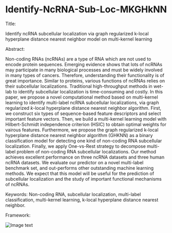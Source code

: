 # Identify-NcRNA-Sub-Loc-MKGHkNN

Title:

Identify ncRNA subcellular localization via graph regularized k-local hyperplane distance nearest neighbor model on multi-kernel learning

Abstract:

Non-coding RNAs (ncRNAs) are a type of RNA which are not used to encode protein sequences. Emerging evidence shows that lots of ncRNAs may participate in many biological processes and must be widely involved in many types of cancers. Therefore, understanding their functionality is of great importance. Similar to proteins, various functions of ncRNAs relies on their subcellular localizations. Traditional high-throughput methods in wet-lab to identify subcellular localization is time-consuming and costly. In this paper, we propose a novel computational method based on multi-kernel learning to identify multi-label ncRNA subcellular localizations, via graph regularized $k$-local hyperplane distance nearest neighbor algorithm. First, we construct six types of sequence-based feature descriptors and select important feature vectors. Then, we build a multi-kernel learning model with Hilbert-Schmidt independence criterion (HSIC) to obtain optimal weights for vairous features. Furthermore, we propose the graph regularized k-local hyperplane distance nearest neighbor algorithm (GHKNN) as a binary classification model for detecting one kind of non-coding RNA subcellular localization. Finally, we apply One-vs-Rest strategy to decompose multi-label problem of non-coding RNA subcellular localizations. Our method achieves excellent performance on three ncRNA datasets and three human ncRNA datasets. We evaluate our predictor on a novel multi-label benchmark set, and out-performs other outstanding machine learning methods. We expect that this model will be useful for the prediction of subcellular localization and the study of important functional mechanisms of ncRNAs. 

Keywords:
Non-coding RNA, subcellular localization, multi-label classification, multi-kernel learning, k-local hyperplane distance nearest neighbor.

Framework:

![Image text](https://raw.githubusercontent.com/hzhou256/Identify-NcRNA-Sub-Loc-MKGHkNN/main/framework.png)
